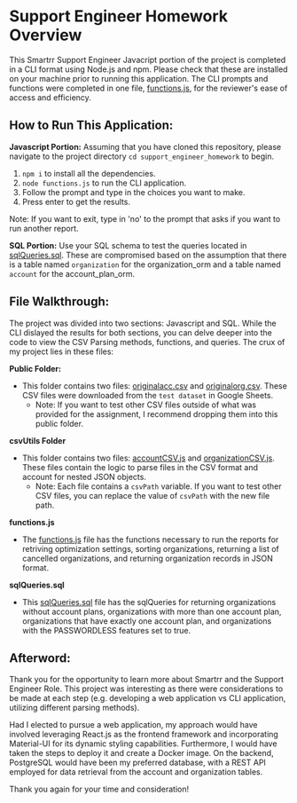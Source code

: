 # Support Engineer Homework Overview
This Smartrr Support Engineer Javacript portion of the project is completed in a CLI format using Node.js and npm. Please check that these are installed on your machine prior to running this application. The CLI prompts and functions were completed in one file, [functions.js](https://github.com/mzou1223/support_engineer_homework/blob/main/functions.js), for the reviewer's ease of access and efficiency.

## How to Run This Application:

**Javascript Portion:**
Assuming that you have cloned this repository, please navigate to the project directory `cd support_engineer_homework` to begin.
1. `npm i` to install all the dependencies.
2. `node functions.js` to run the CLI application. 
3. Follow the prompt and type in the choices you want to make. 
4. Press enter to get the results. 

Note: If you want to exit, type in 'no' to the prompt that asks if you want to run another report.

**SQL Portion:**
Use your SQL schema to test the queries located in [sqlQueries.sql](https://github.com/mzou1223/support_engineer_homework/blob/main/sqlQueries.sql). These are compromised based on the assumption that there is a table named `organization` for the organization_orm and a table named `account` for the account_plan_orm.

## File Walkthrough:

The project was divided into two sections: Javascript and SQL. While the CLI dislayed the results for both sections, you can delve deeper into the code to view the CSV Parsing methods, functions, and queries.
The crux of my project lies in these files: 

**Public Folder:**
- This folder contains two files: [originalacc.csv](https://github.com/mzou1223/support_engineer_homework/blob/main/public/originalacc.csv) and [originalorg.csv](https://github.com/mzou1223/support_engineer_homework/blob/main/public/originalorg.csv). These CSV files were downloaded from the `test dataset` in Google Sheets. 
  - Note: If you want to test other CSV files outside of what was provided for the assignment, I recommend dropping them into this public folder. 

**csvUtils Folder**
- This folder contains two files: [accountCSV.js](https://github.com/mzou1223/support_engineer_homework/blob/main/csvUtils/accountCSV.js) and [organizationCSV.js](https://github.com/mzou1223/support_engineer_homework/blob/main/csvUtils/organizationCSV.js). These files contain the logic to parse files in the CSV format and account for nested JSON objects. 
  - Note: Each file contains a `csvPath` variable. If you want to test other CSV files, you can replace the value of `csvPath` with the new file path.

**functions.js**
- The [functions.js](https://github.com/mzou1223/support_engineer_homework/blob/main/functions.js) file has the functions necessary to run the reports for retriving optimization settings, sorting organizations, returning a list of cancelled organizations, and returning organization records in JSON format. 

**sqlQueries.sql**
- This [sqlQueries.sql](https://github.com/mzou1223/support_engineer_homework/blob/main/sqlQueries.sql) file has the sqlQueries for returning organizations without account plans, organizations with more than one account plan, organizations that have exactly one account plan, and organizations with the PASSWORDLESS features set to true. 


## Afterword:

Thank you for the opportunity to learn more about Smartrr and the Support Engineer Role. This project was interesting as there were considerations to be made at each step (e.g. developing a web application vs CLI application, utilizing different parsing methods). 

Had I elected to pursue a web application, my approach would have involved leveraging React.js as the frontend framework and incorporating Material-UI for its dynamic styling capabilities. Furthermore, I would have taken the steps to deploy it and create a Docker image. On the backend, PostgreSQL would have been my preferred database, with a REST API employed for data retrieval from the account and organization tables.

Thank you again for your time and consideration!
